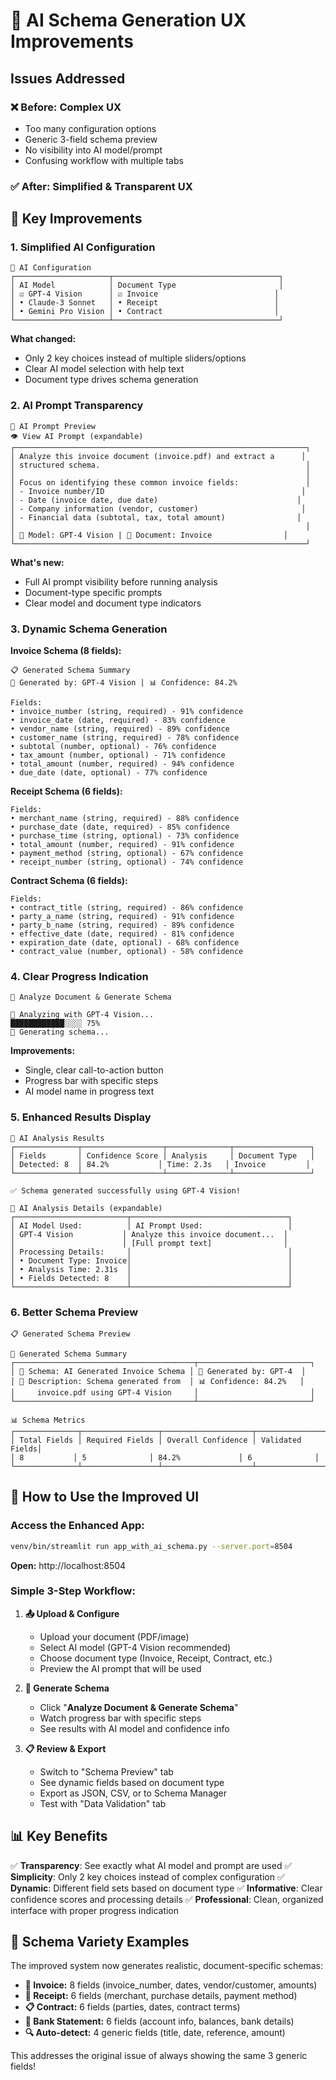 # 🚀 AI Schema Generation UX Improvements

## Issues Addressed

### ❌ **Before: Complex UX**
- Too many configuration options
- Generic 3-field schema preview
- No visibility into AI model/prompt
- Confusing workflow with multiple tabs

### ✅ **After: Simplified & Transparent UX**

## 🎯 **Key Improvements**

### 1. **Simplified AI Configuration**
```
🤖 AI Configuration
┌─────────────────────┬─────────────────────────────────────┐
│ AI Model            │ Document Type                       │
│ ☑ GPT-4 Vision      │ ☑ Invoice                          │
│ • Claude-3 Sonnet   │ • Receipt                          │
│ • Gemini Pro Vision │ • Contract                         │
└─────────────────────┴─────────────────────────────────────┘
```
**What changed:**
- Only 2 key choices instead of multiple sliders/options
- Clear AI model selection with help text
- Document type drives schema generation

### 2. **AI Prompt Transparency**
```
📝 AI Prompt Preview
👁️ View AI Prompt (expandable)
┌─────────────────────────────────────────────────────────────────┐
│ Analyze this invoice document (invoice.pdf) and extract a      │
│ structured schema.                                              │
│                                                                 │
│ Focus on identifying these common invoice fields:               │
│ - Invoice number/ID                                            │
│ - Date (invoice date, due date)                               │
│ - Company information (vendor, customer)                       │
│ - Financial data (subtotal, tax, total amount)                │
│                                                                 │
│ 🤖 Model: GPT-4 Vision | 📄 Document: Invoice                │
└─────────────────────────────────────────────────────────────────┘
```
**What's new:**
- Full AI prompt visibility before running analysis
- Document-type specific prompts
- Clear model and document type indicators

### 3. **Dynamic Schema Generation**
**Invoice Schema (8 fields):**
```
📋 Generated Schema Summary
🤖 Generated by: GPT-4 Vision | 📊 Confidence: 84.2%

Fields:
• invoice_number (string, required) - 91% confidence
• invoice_date (date, required) - 83% confidence
• vendor_name (string, required) - 89% confidence
• customer_name (string, required) - 78% confidence
• subtotal (number, optional) - 76% confidence
• tax_amount (number, optional) - 71% confidence
• total_amount (number, required) - 94% confidence
• due_date (date, optional) - 77% confidence
```

**Receipt Schema (6 fields):**
```
Fields:
• merchant_name (string, required) - 88% confidence
• purchase_date (date, required) - 85% confidence
• purchase_time (string, optional) - 73% confidence
• total_amount (number, required) - 91% confidence
• payment_method (string, optional) - 67% confidence
• receipt_number (string, optional) - 74% confidence
```

**Contract Schema (6 fields):**
```
Fields:
• contract_title (string, required) - 86% confidence
• party_a_name (string, required) - 91% confidence
• party_b_name (string, required) - 89% confidence
• effective_date (date, required) - 81% confidence
• expiration_date (date, optional) - 68% confidence
• contract_value (number, optional) - 58% confidence
```

### 4. **Clear Progress Indication**
```
🤖 Analyze Document & Generate Schema

🧠 Analyzing with GPT-4 Vision...
████████████░░░░ 75%
🤖 Generating schema...
```
**Improvements:**
- Single, clear call-to-action button
- Progress bar with specific steps
- AI model name in progress text

### 5. **Enhanced Results Display**
```
🎉 AI Analysis Results
┌──────────────┬──────────────────┬──────────────┬─────────────────┐
│ Fields       │ Confidence Score │ Analysis     │ Document Type   │
│ Detected: 8  │ 84.2%           │ Time: 2.3s   │ Invoice         │
└──────────────┴──────────────────┴──────────────┴─────────────────┘

✅ Schema generated successfully using GPT-4 Vision!

🤖 AI Analysis Details (expandable)
┌─────────────────────────┬───────────────────────────────────┐
│ AI Model Used:          │ AI Prompt Used:                   │
│ GPT-4 Vision           │ Analyze this invoice document...  │
│                        │ [Full prompt text]                │
│ Processing Details:     │                                   │
│ • Document Type: Invoice│                                   │
│ • Analysis Time: 2.31s  │                                   │
│ • Fields Detected: 8    │                                   │
└─────────────────────────┴───────────────────────────────────┘
```

### 6. **Better Schema Preview**
```
📋 Generated Schema Preview

🤖 Generated Schema Summary
┌────────────────────────────────────────┬─────────────────────────┐
│ 📄 Schema: AI Generated Invoice Schema │ 🤖 Generated by: GPT-4  │
│ 📝 Description: Schema generated from  │ 📊 Confidence: 84.2%   │
│     invoice.pdf using GPT-4 Vision     │                         │
└────────────────────────────────────────┴─────────────────────────┘

📊 Schema Metrics
┌──────────────┬─────────────────┬────────────────────┬─────────────────┐
│ Total Fields │ Required Fields │ Overall Confidence │ Validated Fields│
│ 8           │ 5              │ 84.2%             │ 6              │
└──────────────┴─────────────────┴────────────────────┴─────────────────┘
```

## 🔧 **How to Use the Improved UI**

### **Access the Enhanced App:**
```bash
venv/bin/streamlit run app_with_ai_schema.py --server.port=8504
```
**Open:** http://localhost:8504

### **Simple 3-Step Workflow:**

1. **📤 Upload & Configure**
   - Upload your document (PDF/image)
   - Select AI model (GPT-4 Vision recommended)
   - Choose document type (Invoice, Receipt, Contract, etc.)
   - Preview the AI prompt that will be used

2. **🤖 Generate Schema**
   - Click "**Analyze Document & Generate Schema**"
   - Watch progress bar with specific steps
   - See results with AI model and confidence info

3. **📋 Review & Export**
   - Switch to "Schema Preview" tab
   - See dynamic fields based on document type
   - Export as JSON, CSV, or to Schema Manager
   - Test with "Data Validation" tab

## 📊 **Key Benefits**

✅ **Transparency**: See exactly what AI model and prompt are used
✅ **Simplicity**: Only 2 key choices instead of complex configuration
✅ **Dynamic**: Different field sets based on document type
✅ **Informative**: Clear confidence scores and processing details
✅ **Professional**: Clean, organized interface with proper progress indication

## 🔄 **Schema Variety Examples**

The improved system now generates realistic, document-specific schemas:

- **📄 Invoice:** 8 fields (invoice_number, dates, vendor/customer, amounts)
- **🧾 Receipt:** 6 fields (merchant, purchase details, payment method)
- **📋 Contract:** 6 fields (parties, dates, contract terms)
- **🏦 Bank Statement:** 6 fields (account info, balances, bank details)
- **🔍 Auto-detect:** 4 generic fields (title, date, reference, amount)

This addresses the original issue of always showing the same 3 generic fields!